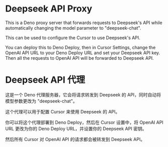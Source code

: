# Deepseek API Proxy

This is a Deno proxy server that forwards requests to Deepseek's API while
automatically changing the model parameter to "deepseek-chat".

This can be used to configure the Cursor to use Deepseek's API.

You can deploy this to Deno Deploy, then in Cursor Settings, change the OpenAI
API URL to your Deno Deploy URL and set your Deepseek API key. Then all the
requests to OpenAI API will be forwarded to Deepseek API.

# Deepseek API 代理

这是一个 Deno 代理服务器，它会将请求转发到 Deepseek 的
API，同时自动将模型参数更改为 "deepseek-chat"。

这个代理可以用于配置 Cursor 来使用 Deepseek 的 API。

你可以将这个代理部署到 Deno Deploy，然后在 Cursor 设置中，将 OpenAI API URL
更改为你的 Deno Deploy URL，并设置你的 Deepseek API 密钥。

然后所有 Cursor 对 OpenAI API 的请求都会被转发到 Deepseek API。

